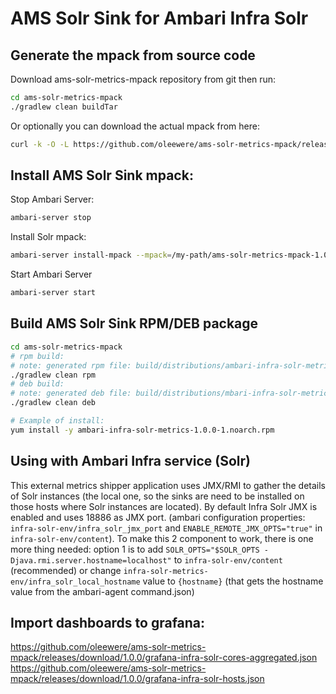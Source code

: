 # AMS Solr Sink for Ambari Infra Solr

## Generate the mpack from source code
Download ams-solr-metrics-mpack repository from git then run:
```bash
cd ams-solr-metrics-mpack
./gradlew clean buildTar
```
Or optionally you can download the actual mpack from here:
```bash
curl -k -O -L https://github.com/oleewere/ams-solr-metrics-mpack/releases/download/1.0.0/ams-solr-metrics-mpack-1.0.0.tar.gz
```

## Install AMS Solr Sink mpack:

Stop Ambari Server:
```bash
ambari-server stop
```

Install Solr mpack:
```bash
ambari-server install-mpack --mpack=/my-path/ams-solr-metrics-mpack-1.0.0.tar.gz --verbose
```

Start Ambari Server
```bash
ambari-server start
```

## Build AMS Solr Sink RPM/DEB package
```bash
cd ams-solr-metrics-mpack
# rpm build:
# note: generated rpm file: build/distributions/ambari-infra-solr-metrics*.rpm,
./gradlew clean rpm
# deb build:
# note: generated deb file: build/distributions/mbari-infra-solr-metrics*.deb,
./gradlew clean deb

# Example of install:
yum install -y ambari-infra-solr-metrics-1.0.0-1.noarch.rpm
```


## Using with Ambari Infra service (Solr)

This external metrics shipper application uses JMX/RMI to gather the details of Solr instances (the local one, so the sinks are need to be installed on those hosts where Solr instances are located). 
By default Infra Solr JMX is enabled and uses 18886 as JMX port. (ambari configuration properties: `infra-solr-env/infra_solr_jmx_port` and `ENABLE_REMOTE_JMX_OPTS="true"` in `infra-solr-env/content`). To make this 2 component to work, there is one more thing needed: option 1 is to add `SOLR_OPTS="$SOLR_OPTS -Djava.rmi.server.hostname=localhost"` to `infra-solr-env/content` (recommended) or change `infra-solr-metrics-env/infra_solr_local_hostname` value to `{hostname}` (that gets the hostname value from the ambari-agent command.json)

## Import dashboards to grafana:

https://github.com/oleewere/ams-solr-metrics-mpack/releases/download/1.0.0/grafana-infra-solr-cores-aggregated.json
https://github.com/oleewere/ams-solr-metrics-mpack/releases/download/1.0.0/grafana-infra-solr-hosts.json



